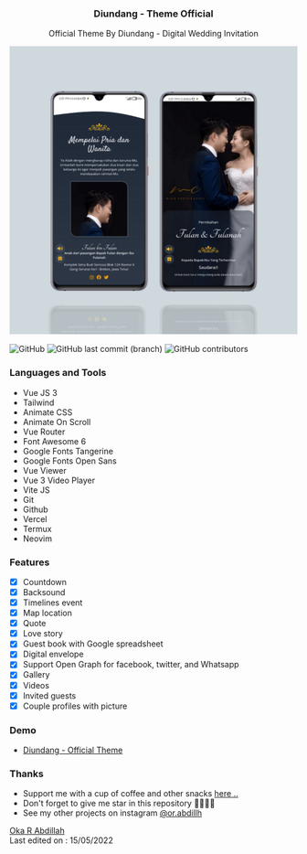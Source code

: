 <h3 align="center">Diundang - Theme Official</h3>
<p align="center">Official Theme By Diundang - Digital Wedding Invitation</p>
<img src="./src/assets/banner.png" />

![GitHub](https://img.shields.io/github/license/or-abdillh/wedding-invitation?style=for-the-badge)
![GitHub last commit (branch)](https://img.shields.io/github/last-commit/or-abdillh/wedding-invitation/theme-03?style=for-the-badge)
![GitHub contributors](https://img.shields.io/github/contributors/or-abdillh/wedding-invitation?style=for-the-badge)

### Languages and Tools
- Vue JS 3
- Tailwind
- Animate CSS
- Animate On Scroll
- Vue Router
- Font Awesome 6
- Google Fonts Tangerine
- Google Fonts Open Sans
- Vue Viewer
- Vue 3 Video Player
- Vite JS
- Git 
- Github
- Vercel
- Termux
- Neovim

### Features
- [x] Countdown
- [x] Backsound
- [x] Timelines event
- [x] Map location
- [x] Quote
- [x] Love story
- [x] Guest book with Google spreadsheet
- [x] Digital envelope
- [x] Support Open Graph for facebook, twitter, and Whatsapp
- [x] Gallery
- [x] Videos
- [x] Invited guests
- [x] Couple profiles with picture

### Demo 
- [Diundang - Official Theme](http://diundang-demo-3.vercel.app)

### Thanks 
- Support me with a cup of coffee and other snacks [here ..](https://saweria.co/orabdillh)
- Don't forget to give me star in this repository 🙏🏻🙏🏻
- See my other projects on instagram [@or.abdillh](http://www.instagram.com/or.abdillh)

[Oka R Abdillah ](http://github.com/or-abdillh)
<br>
Last edited on : 15/05/2022

